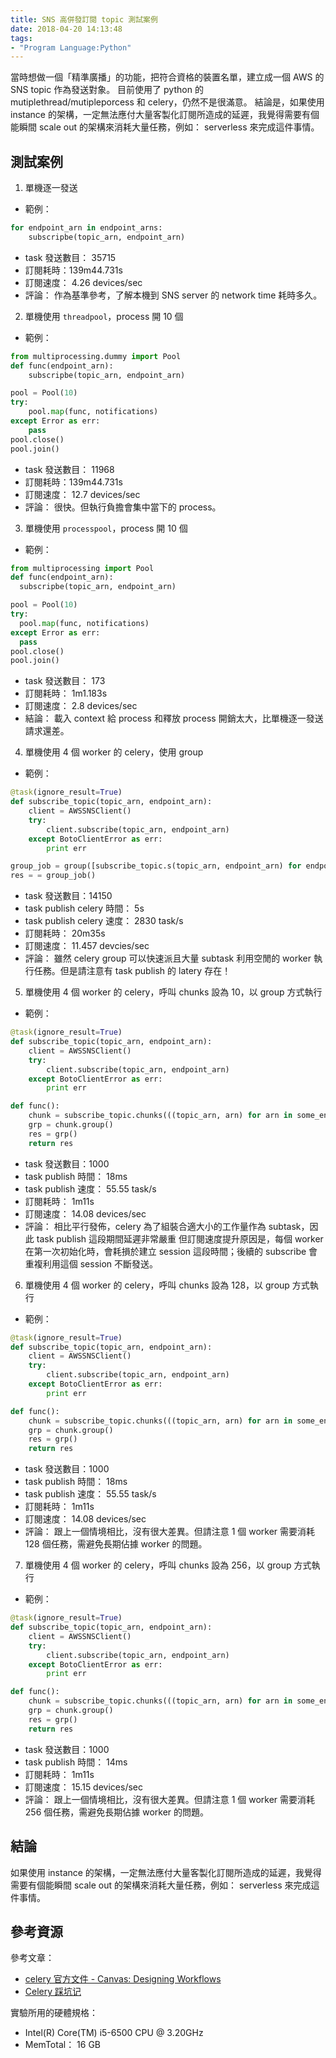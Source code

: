```yaml
---
title: SNS 高併發訂閱 topic 測試案例
date: 2018-04-20 14:13:48
tags:
- "Program Language:Python"
---
```


當時想做一個「精準廣播」的功能，把符合資格的裝置名單，建立成一個 AWS 的 SNS topic 作為發送對象。
目前使用了 python 的 mutiplethread/mutipleporcess 和 celery，仍然不是很滿意。
結論是，如果使用 instance 的架構，一定無法應付大量客製化訂閱所造成的延遲，我覺得需要有個能瞬間 scale out 的架構來消耗大量任務，例如： serverless 來完成這件事情。

<!-- more -->

## 測試案例

1. 單機逐一發送
* 範例：
```py
for endpoint_arn in endpoint_arns:
    subscripbe(topic_arn, endpoint_arn)
```
* task 發送數目： 35715
* 訂閱耗時：139m44.731s
* 訂閱速度： 4.26 devices/sec
* 評論： 作為基準參考，了解本機到 SNS server 的 network time 耗時多久。


2. 單機使用 `threadpool`，process 開 10 個
* 範例：
```py
from multiprocessing.dummy import Pool
def func(endpoint_arn):
    subscripbe(topic_arn, endpoint_arn)

pool = Pool(10)
try:
    pool.map(func, notifications)
except Error as err:
    pass
pool.close()
pool.join()
```
* task 發送數目： 11968
* 訂閱耗時：139m44.731s
* 訂閱速度： 12.7 devices/sec
* 評論： 很快。但執行負擔會集中當下的 process。


3. 單機使用 `processpool`，process 開 10 個
* 範例：
```py
from multiprocessing import Pool
def func(endpoint_arn):
  subscripbe(topic_arn, endpoint_arn)

pool = Pool(10)
try:
  pool.map(func, notifications)
except Error as err:
  pass
pool.close()
pool.join()
```
* task 發送數目： 173
* 訂閱耗時： 1m1.183s
* 訂閱速度： 2.8 devices/sec
* 結論： 載入 context 給 process 和釋放 process 開銷太大，比單機逐一發送請求還差。


4. 單機使用 4 個 worker 的 celery，使用 group
* 範例：
```py
@task(ignore_result=True)
def subscribe_topic(topic_arn, endpoint_arn):
    client = AWSSNSClient()
    try:
        client.subscribe(topic_arn, endpoint_arn)
    except BotoClientError as err:
        print err

group_job = group([subscribe_topic.s(topic_arn, endpoint_arn) for endpoint_arn in endpoint_arns])
res = = group_job()
```
* task 發送數目：14150
* task publish celery 時間： 5s
* task publish celery 速度： 2830 task/s
* 訂閱耗時： 20m35s
* 訂閱速度： 11.457 devcies/sec
* 評論： 雖然 celery group 可以快速派且大量 subtask 利用空閒的 worker 執行任務。但是請注意有 task publish 的 latery 存在！


5. 單機使用 4 個 worker 的 celery，呼叫 chunks 設為 10，以 group 方式執行
* 範例：
```py
@task(ignore_result=True)
def subscribe_topic(topic_arn, endpoint_arn):
    client = AWSSNSClient()
    try:
        client.subscribe(topic_arn, endpoint_arn)
    except BotoClientError as err:
        print err

def func():
    chunk = subscribe_topic.chunks(((topic_arn, arn) for arn in some_endpoint_arns), 10)
    grp = chunk.group()
    res = grp()
    return res
```
* task 發送數目：1000
* task publish 時間： 18ms
* task publish 速度： 55.55 task/s
* 訂閱耗時： 1m11s
* 訂閱速度： 14.08 devices/sec
* 評論：
  相比平行發佈，celery 為了組裝合適大小的工作量作為 subtask，因此 task publish 這段期間延遲非常嚴重
  但訂閱速度提升原因是，每個 worker 在第一次初始化時，會耗損於建立 session 這段時間；後續的 subscribe 會重複利用這個 session 不斷發送。


6. 單機使用 4 個 worker 的 celery，呼叫 chunks 設為 128，以 group 方式執行
* 範例：
```py
@task(ignore_result=True)
def subscribe_topic(topic_arn, endpoint_arn):
    client = AWSSNSClient()
    try:
        client.subscribe(topic_arn, endpoint_arn)
    except BotoClientError as err:
        print err

def func():
    chunk = subscribe_topic.chunks(((topic_arn, arn) for arn in some_endpoint_arns), 128)
    grp = chunk.group()
    res = grp()
    return res
```
* task 發送數目：1000
* task publish 時間： 18ms
* task publish 速度： 55.55 task/s
* 訂閱耗時： 1m11s
* 訂閱速度： 14.08 devices/sec
* 評論： 跟上一個情境相比，沒有很大差異。但請注意 1 個 worker 需要消耗 128 個任務，需避免長期佔據 worker 的問題。


7. 單機使用 4 個 worker 的 celery，呼叫 chunks 設為 256，以 group 方式執行
* 範例：
```py
@task(ignore_result=True)
def subscribe_topic(topic_arn, endpoint_arn):
    client = AWSSNSClient()
    try:
        client.subscribe(topic_arn, endpoint_arn)
    except BotoClientError as err:
        print err

def func():
    chunk = subscribe_topic.chunks(((topic_arn, arn) for arn in some_endpoint_arns), 256)
    grp = chunk.group()
    res = grp()
    return res
```
* task 發送數目：1000
* task publish 時間： 14ms
* 訂閱耗時： 1m11s
* 訂閱速度： 15.15 devices/sec
* 評論： 跟上一個情境相比，沒有很大差異。但請注意 1 個 worker 需要消耗 256 個任務，需避免長期佔據 worker 的問題。


## 結論

如果使用 instance 的架構，一定無法應付大量客製化訂閱所造成的延遲，我覺得需要有個能瞬間 scale out 的架構來消耗大量任務，例如： serverless 來完成這件事情。


## 參考資源

參考文章：
* [celery 官方文件 - Canvas: Designing Workflows](http://docs.celeryproject.org/en/3.1/userguide/tasks.html)
* [Celery 踩坑记](http://skyrover.me/2017/08/13/Celery%20%E8%B8%A9%E5%9D%91%E8%AE%B0/)

實驗所用的硬體規格：
* Intel(R) Core(TM) i5-6500 CPU @ 3.20GHz
* MemTotal： 16 GB

